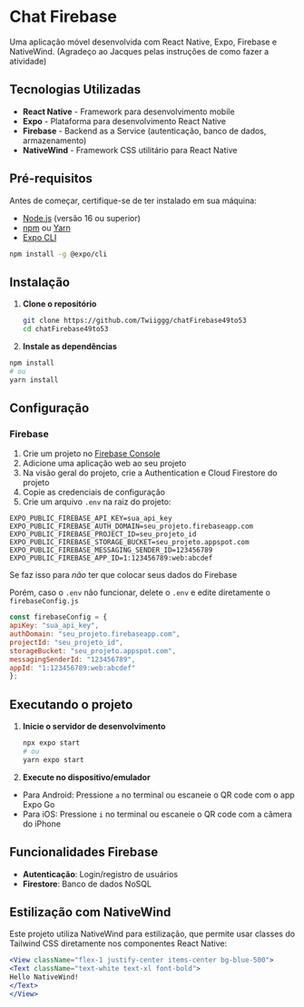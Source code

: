 # Chat Firebase

Uma aplicação móvel desenvolvida com React Native, Expo, Firebase e NativeWind.
(Agradeço ao Jacques pelas instruções de como fazer a atividade)

## Tecnologias Utilizadas

- **React Native** - Framework para desenvolvimento mobile
- **Expo** - Plataforma para desenvolvimento React Native
- **Firebase** - Backend as a Service (autenticação, banco de dados, armazenamento)
- **NativeWind** - Framework CSS utilitário para React Native

## Pré-requisitos

Antes de começar, certifique-se de ter instalado em sua máquina:

- [Node.js](https://nodejs.org/) (versão 16 ou superior)
- [npm](https://www.npmjs.com/) ou [Yarn](https://yarnpkg.com/)
- [Expo CLI](https://docs.expo.dev/get-started/installation/)

```bash
npm install -g @expo/cli
```

## Instalação

1. **Clone o repositório**

    ```bash
    git clone https://github.com/Twiiggg/chatFirebase49to53
    cd chatFirebase49to53
    ```

2. **Instale as dependências**

  ```bash
  npm install
  # ou
  yarn install
  ```

## Configuração

### Firebase

1. Crie um projeto no [Firebase Console](https://console.firebase.google.com/)
2. Adicione uma aplicação web ao seu projeto
3. Na visão geral do projeto, crie a Authentication e Cloud Firestore do projeto
4. Copie as credenciais de configuração
5. Crie um arquivo `.env` na raiz do projeto:

```.env
EXPO_PUBLIC_FIREBASE_API_KEY=sua_api_key
EXPO_PUBLIC_FIREBASE_AUTH_DOMAIN=seu_projeto.firebaseapp.com
EXPO_PUBLIC_FIREBASE_PROJECT_ID=seu_projeto_id
EXPO_PUBLIC_FIREBASE_STORAGE_BUCKET=seu_projeto.appspot.com
EXPO_PUBLIC_FIREBASE_MESSAGING_SENDER_ID=123456789
EXPO_PUBLIC_FIREBASE_APP_ID=1:123456789:web:abcdef
```

Se faz isso para *não* ter que colocar seus dados do Firebase

Porém, caso o `.env` não funcionar, delete o `.env` e edite diretamente o `firebaseConfig.js`

```js
const firebaseConfig = {
apiKey: "sua_api_key",
authDomain: "seu_projeto.firebaseapp.com",
projectId: "seu_projeto_id",
storageBucket: "seu_projeto.appspot.com",
messagingSenderId: "123456789",
appId: "1:123456789:web:abcdef"
};
```

## Executando o projeto

1. **Inicie o servidor de desenvolvimento**

    ```bash
    npx expo start
    # ou
    yarn expo start
    ```

2. **Execute no dispositivo/emulador**

- Para Android: Pressione `a` no terminal ou escaneie o QR code com o app Expo Go
- Para iOS: Pressione `i` no terminal ou escaneie o QR code com a câmera do iPhone

## Funcionalidades Firebase

- **Autenticação**: Login/registro de usuários
- **Firestore**: Banco de dados NoSQL

## Estilização com NativeWind

Este projeto utiliza NativeWind para estilização, que permite usar classes do Tailwind CSS diretamente nos componentes React Native:

```jsx
<View className="flex-1 justify-center items-center bg-blue-500">
<Text className="text-white text-xl font-bold">
Hello NativeWind!
</Text>
</View>
```
